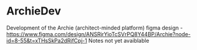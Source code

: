 # ArchieDev
Development of the Archie (architect-minded platform)
figma design - https://www.figma.com/design/ANSRjrYioTcSVrPQ8Y44BP/Archie?node-id=8-55&t=xTHsSkPa2dRjfCpj-1
Notes not yet avaiblable
